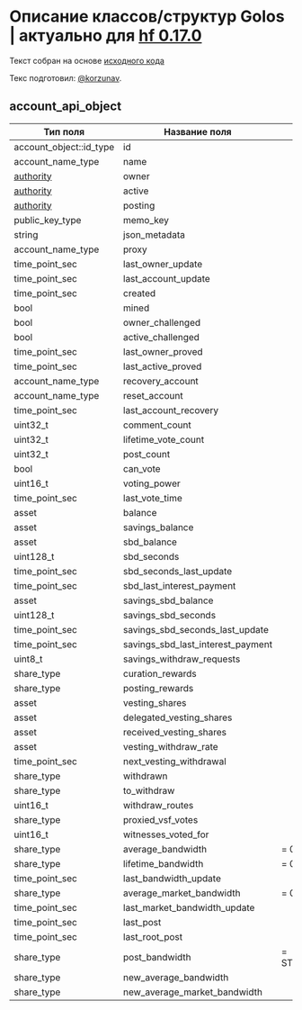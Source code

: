# Описание классов/структур Golos | актуально для [hf 0.17.0](https://github.com/GolosChain/golos/releases/tag/v0.17.0)
Текст собран на основе [исходного кода](https://github.com/GolosChain/golos/tree/master/plugins/database_api/include/golos/plugins/database_api/api_objects/account_api_object.hpp)

Текс подготовил: [@korzunav](https://golos.io/@korzunav).

## account_api_object


|Тип поля|Название поля|Описание|
|--------|-------------|--------|
|account_object::id_type|id||
|account_name_type|name||
|[authority](authority.md)|owner||
|[authority](authority.md)|active||
|[authority](authority.md)|posting||
|public_key_type|memo_key||
|string|json_metadata||
|account_name_type|proxy||
|time_point_sec|last_owner_update||
|time_point_sec|last_account_update||
|time_point_sec|created||
|bool|mined||
|bool|owner_challenged||
|bool|active_challenged||
|time_point_sec|last_owner_proved||
|time_point_sec|last_active_proved||
|account_name_type|recovery_account||
|account_name_type|reset_account||
|time_point_sec|last_account_recovery||
|uint32_t|comment_count||
|uint32_t|lifetime_vote_count||
|uint32_t|post_count||
|bool|can_vote||
|uint16_t|voting_power||
|time_point_sec|last_vote_time||
|asset|balance||
|asset|savings_balance||
|asset|sbd_balance||
|uint128_t|sbd_seconds||
|time_point_sec|sbd_seconds_last_update||
|time_point_sec|sbd_last_interest_payment||
|asset|savings_sbd_balance||
|uint128_t|savings_sbd_seconds||
|time_point_sec|savings_sbd_seconds_last_update||
|time_point_sec|savings_sbd_last_interest_payment||
|uint8_t|savings_withdraw_requests||
|share_type|curation_rewards||
|share_type|posting_rewards||
|asset|vesting_shares||
|asset|delegated_vesting_shares||
|asset|received_vesting_shares||
|asset|vesting_withdraw_rate||
|time_point_sec|next_vesting_withdrawal||
|share_type|withdrawn||
|share_type|to_withdraw||
|uint16_t|withdraw_routes||
|share_type|proxied_vsf_votes||
|uint16_t|witnesses_voted_for||
|share_type|average_bandwidth|= 0;|
|share_type|lifetime_bandwidth|= 0;|
|time_point_sec|last_bandwidth_update||
|share_type|average_market_bandwidth|= 0;|
|time_point_sec|last_market_bandwidth_update||
|time_point_sec|last_post||
|time_point_sec|last_root_post||
|share_type|post_bandwidth|= STEEMIT_100_PERCENT;|
|share_type|new_average_bandwidth||
|share_type|new_average_market_bandwidth||
